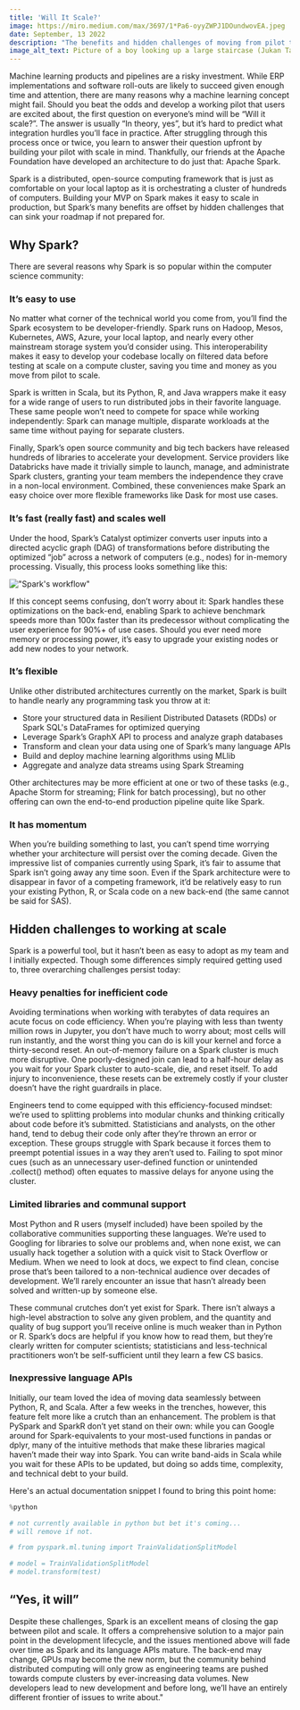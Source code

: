 ```yaml
---
title: 'Will It Scale?'
image: https://miro.medium.com/max/3697/1*Pa6-oyyZWPJ1DOundwovEA.jpeg
date: September, 13 2022
description: "The benefits and hidden challenges of moving from pilot to production in Spark"
image_alt_text: Picture of a boy looking up a large staircase (Jukan Tateisi via Unsplash)
---
```


Machine learning products and pipelines are a risky investment. While ERP implementations and software roll-outs are likely to succeed given enough time and attention, there are many reasons why a machine learning concept might fail. Should you beat the odds and develop a working pilot that users are excited about, the first question on everyone’s mind will be “Will it scale?”. The answer is usually “In theory, yes”, but it’s hard to predict what integration hurdles you’ll face in practice. After struggling through this process once or twice, you learn to answer their question upfront by building your pilot with scale in mind. Thankfully, our friends at the Apache Foundation have developed an architecture to do just that: Apache Spark.

Spark is a distributed, open-source computing framework that is just as comfortable on your local laptop as it is orchestrating a cluster of hundreds of computers. Building your MVP on Spark makes it easy to scale in production, but Spark’s many benefits are offset by hidden challenges that can sink your roadmap if not prepared for.

## Why Spark?
There are several reasons why Spark is so popular within the computer science community:

### It’s easy to use
No matter what corner of the technical world you come from, you’ll find the Spark ecosystem to be developer-friendly. Spark runs on Hadoop, Mesos, Kubernetes, AWS, Azure, your local laptop, and nearly every other mainstream storage system you’d consider using. This interoperability makes it easy to develop your codebase locally on filtered data before testing at scale on a compute cluster, saving you time and money as you move from pilot to scale.

Spark is written in Scala, but its Python, R, and Java wrappers make it easy for a wide range of users to run distributed jobs in their favorite language. These same people won’t need to compete for space while working independently: Spark can manage multiple, disparate workloads at the same time without paying for separate clusters.

Finally, Spark’s open source community and big tech backers have released hundreds of libraries to accelerate your development. Service providers like Databricks have made it trivially simple to launch, manage, and administrate Spark clusters, granting your team members the independence they crave in a non-local environment. Combined, these conveniences make Spark an easy choice over more flexible frameworks like Dask for most use cases.

### It’s fast (really fast) and scales well
Under the hood, Spark’s Catalyst optimizer converts user inputs into a directed acyclic graph (DAG) of transformations before distributing the optimized “job” across a network of computers (e.g., nodes) for in-memory processing. Visually, this process looks something like this:

!["Spark's workflow"](https://miro.medium.com/max/1935/1*UiLF8AFQppwenQJDEZ7XkQ.png)

If this concept seems confusing, don’t worry about it: Spark handles these optimizations on the back-end, enabling Spark to achieve benchmark speeds more than 100x faster than its predecessor without complicating the user experience for 90%+ of use cases. Should you ever need more memory or processing power, it’s easy to upgrade your existing nodes or add new nodes to your network.

### It’s flexible
Unlike other distributed architectures currently on the market, Spark is built to handle nearly any programming task you throw at it:

* Store your structured data in Resilient Distributed Datasets (RDDs) or Spark SQL's DataFrames for optimized querying
* Leverage Spark’s GraphX API to process and analyze graph databases
* Transform and clean your data using one of Spark’s many language APIs
* Build and deploy machine learning algorithms using MLlib
* Aggregate and analyze data streams using Spark Streaming

Other architectures may be more efficient at one or two of these tasks (e.g., Apache Storm for streaming; Flink for batch processing), but no other offering can own the end-to-end production pipeline quite like Spark.

### It has momentum
When you’re building something to last, you can’t spend time worrying whether your architecture will persist over the coming decade. Given the impressive list of companies currently using Spark, it’s fair to assume that Spark isn’t going away any time soon. Even if the Spark architecture were to disappear in favor of a competing framework, it’d be relatively easy to run your existing Python, R, or Scala code on a new back-end (the same cannot be said for SAS).

## Hidden challenges to working at scale
Spark is a powerful tool, but it hasn’t been as easy to adopt as my team and I initially expected. Though some differences simply required getting used to, three overarching challenges persist today:

### Heavy penalties for inefficient code
Avoiding terminations when working with terabytes of data requires an acute focus on code efficiency. When you’re playing with less than twenty million rows in Jupyter, you don’t have much to worry about; most cells will run instantly, and the worst thing you can do is kill your kernel and force a thirty-second reset. An out-of-memory failure on a Spark cluster is much more disruptive. One poorly-designed join can lead to a half-hour delay as you wait for your Spark cluster to auto-scale, die, and reset itself. To add injury to inconvenience, these resets can be extremely costly if your cluster doesn’t have the right guardrails in place.

Engineers tend to come equipped with this efficiency-focused mindset: we’re used to splitting problems into modular chunks and thinking critically about code before it’s submitted. Statisticians and analysts, on the other hand, tend to debug their code only after they’re thrown an error or exception. These groups struggle with Spark because it forces them to preempt potential issues in a way they aren’t used to. Failing to spot minor cues (such as an unnecessary user-defined function or unintended .collect() method) often equates to massive delays for anyone using the cluster.

### Limited libraries and communal support
Most Python and R users (myself included) have been spoiled by the collaborative communities supporting these languages. We’re used to Googling for libraries to solve our problems and, when none exist, we can usually hack together a solution with a quick visit to Stack Overflow or Medium. When we need to look at docs, we expect to find clean, concise prose that’s been tailored to a non-technical audience over decades of development. We’ll rarely encounter an issue that hasn’t already been solved and written-up by someone else.

These communal crutches don’t yet exist for Spark. There isn’t always a high-level abstraction to solve any given problem, and the quantity and quality of bug support you’ll receive online is much weaker than in Python or R. Spark’s docs are helpful if you know how to read them, but they’re clearly written for computer scientists; statisticians and less-technical practitioners won’t be self-sufficient until they learn a few CS basics.

### Inexpressive language APIs
Initially, our team loved the idea of moving data seamlessly between Python, R, and Scala. After a few weeks in the trenches, however, this feature felt more like a crutch than an enhancement. The problem is that PySpark and SparkR don’t yet stand on their own: while you can Google around for Spark-equivalents to your most-used functions in pandas or dplyr, many of the intuitive methods that make these libraries magical haven’t made their way into Spark. You can write band-aids in Scala while you wait for these APIs to be updated, but doing so adds time, complexity, and technical debt to your build.

Here's an actual documentation snippet I found to bring this point home:
```python
%python

# not currently available in python but bet it's coming...
# will remove if not.

# from pyspark.ml.tuning import TrainValidationSplitModel

# model = TrainValidationSplitModel
# model.transform(test)
```

## “Yes, it will”
Despite these challenges, Spark is an excellent means of closing the gap between pilot and scale. It offers a comprehensive solution to a major pain point in the development lifecycle, and the issues mentioned above will fade over time as Spark and its language APIs mature. The back-end may change, GPUs may become the new norm, but the community behind distributed computing will only grow as engineering teams are pushed towards compute clusters by ever-increasing data volumes. New developers lead to new development and before long, we’ll have an entirely different frontier of issues to write about."